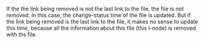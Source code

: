 If the the link being removed is not the last link to the file, the file is not
removed. In this case, the change-status time of the file is updated. But if
the link being removed is the last link to the file, it makes no sense to
update this time, because all the information about this file (this i-node) is
removed with ths file.

